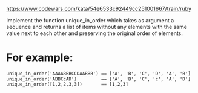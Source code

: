 https://www.codewars.com/kata/54e6533c92449cc251001667/train/ruby

Implement the function unique_in_order which takes as argument a sequence and returns a list of items without any elements with the same value next to each other and preserving the original order of elements.

# For example:

```
unique_in_order('AAAABBBCCDAABBB') == ['A', 'B', 'C', 'D', 'A', 'B']
unique_in_order('ABBCcAD')         == ['A', 'B', 'C', 'c', 'A', 'D']
unique_in_order([1,2,2,3,3])       == [1,2,3]
```